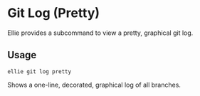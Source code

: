 # Git Log (Pretty)

Ellie provides a subcommand to view a pretty, graphical git log.

## Usage

```
ellie git log pretty
```

Shows a one-line, decorated, graphical log of all branches. 